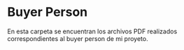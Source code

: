 # Buyer Person
En esta carpeta se encuentran los archivos PDF realizados correspondientes al buyer person de mi proyeto.
